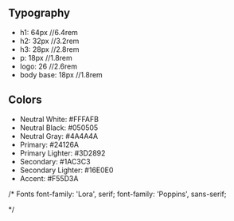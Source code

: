 ## Typography
- h1: 64px //6.4rem
- h2: 32px //3.2rem
- h3: 28px //2.8rem
- p: 18px //1.8rem
- logo: 26 //2.6rem
- body base: 18px //1.8rem

## Colors
- Neutral White: #FFFAFB
- Neutral Black: #050505
- Neutral Gray: #4A4A4A
- Primary: #24126A
- Primary Lighter: #3D2892
- Secondary: #1AC3C3
- Secondary Lighter: #16E0E0
- Accent: #F55D3A

/* Fonts 
font-family: 'Lora', serif;
font-family: 'Poppins', sans-serif;

*/